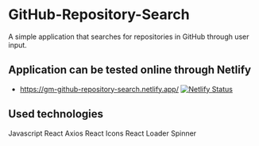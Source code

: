 # GitHub-Repository-Search
A simple application that searches for repositories in GitHub through user input.

## Application can be tested online through Netlify
- https://gm-github-repository-search.netlify.app/ [![Netlify Status](https://api.netlify.com/api/v1/badges/bb8757f0-08ca-4659-86fd-a7ec6c0fdb11/deploy-status)](https://app.netlify.com/sites/gm-github-repository-search/deploys)

## Used technologies
Javascript
React
Axios
React Icons
React Loader Spinner

